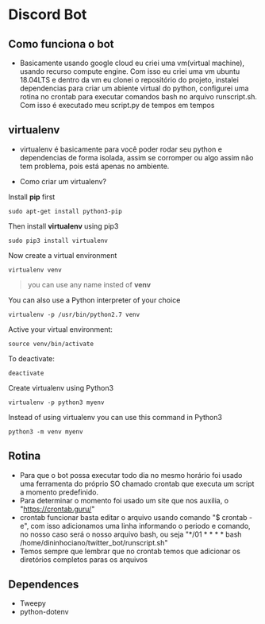 # Discord Bot
## Como funciona o bot
- Basicamente usando google cloud eu criei uma vm(virtual machine), usando recurso compute engine. Com isso eu criei uma vm ubuntu 18.04LTS e dentro da vm eu clonei o repositório do projeto, instalei dependencias para criar um abiente virtual do python, configurei uma rotina no crontab para executar comandos bash no arquivo runscript.sh. Com isso é executado meu script.py de tempos em tempos

## virtualenv
- virtualenv é basicamente para você poder rodar seu python e dependencias de forma isolada, assim se corromper ou algo assim não tem problema, pois está apenas no ambiente.

- Como criar um virtualenv?

Install **pip** first <br />

    sudo apt-get install python3-pip

Then install **virtualenv** using pip3 <br />

    sudo pip3 install virtualenv 

Now create a virtual environment  <br />

    virtualenv venv 

>you can use any name insted of **venv**

You can also use a Python interpreter of your choice <br />

    virtualenv -p /usr/bin/python2.7 venv
  
Active your virtual environment: <br />
    
    source venv/bin/activate
    

To deactivate: <br />

    deactivate

Create virtualenv using Python3 <br />

    virtualenv -p python3 myenv

Instead of using virtualenv you can use this command in Python3 <br />

    python3 -m venv myenv 

## Rotina
- Para que o bot possa executar todo dia no mesmo horário foi usado uma ferramenta do próprio SO chamado crontab que executa um script a momento predefinido.
- Para determinar o momento foi usado um site que nos auxilia, o "https://crontab.guru/"
- crontab funcionar basta editar o arquivo usando comando "$ crontab -e", com isso adicionamos uma linha informando o periodo e comando, no nosso caso será o nosso arquivo bash, ou seja "*/01 * * * * bash /home/dininhociano/twitter_bot/runscript.sh"
- Temos sempre que lembrar que no crontab temos que adicionar os diretórios completos paras os arquivos

## Dependences
 - Tweepy
 - python-dotenv